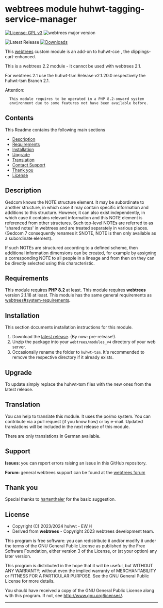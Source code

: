 
# webtrees module huhwt-tagging-service-manager

[![License: GPL v3](https://img.shields.io/badge/License-GPL%20v3-blue.svg)](http://www.gnu.org/licenses/gpl-3.0)
![webtrees major version](https://img.shields.io/badge/webtrees-v2.2-green)

![Latest Release](https://img.shields.io/github/v/release/huhwt/huhwt-tsm)
[![Downloads](https://img.shields.io/github/downloads/huhwt/huhwt-tsm/total)]()

This [webtrees](https://www.webtrees.net/) custom module is an add-on to huhwt-cce , the clippings-cart-enhanced. 

This is a webtrees 2.2 module - It cannot be used with webtrees 2.1.

For webtrees 2.1 use the huhwt-tsm Release v2.1.20.0 respectively the huhwt-tsm Branch 2.1.

Attention:
~~~
  This module requires to be operated in a PHP 8.2-onward system 
  environment due to some features not have been available before.
~~~

## Contents
This Readme contains the following main sections

* [Description](#description)
* [Requirements](#requirements)
* [Installation](#installation)
* [Upgrade](#upgrade)
* [Translation](#translation)
* [Contact Support](#support)
* [Thank you](#thanks)
* [License](#license)

<a name="description"></a>
## Description

Gedcom knows the NOTE structure element. It may be subordinate to another structure, in which case it may contain specific information and additions to this structure. However, it can also exist independently, in which case it contains relevant information and this NOTE element is referenced from other structures. Such top-level NOTEs are referred to as 'shared notes' in webtrees and are treated separately in various places. (Gedcom 7 consequently renames it SNOTE, NOTE is then only available as a subordinate element).

If such NOTEs are structured according to a defined scheme, then additional information dimensions can be created, for example by assigning a corresponding NOTE to all people in a lineage and from then on they can be directly selected using this characteristic.

<a name="requirements"></a>
## Requirements

This module requires **PHP 8.2** at least.
This module requires **webtrees** version 2.1.18 at least.
This module has the same general requirements as [webtrees#system-requirements](https://github.com/fisharebest/webtrees#system-requirements).

<a name="installation"></a>
## Installation

This section documents installation instructions for this module.

1. Download the [latest release](https://github.com/huhwt/huhwt-tsm/releases/latest). (By now: pre-release!).
3. Unzip the package into your `webtrees/modules_v4` directory of your web server.
4. Occasionally rename the folder to `huhwt-tsm`. It's recommended to remove the respective directory if it already exists.

<a name="upgrade"></a>
## Upgrade

To update simply replace the huhwt-tsm files with the new ones from the latest release.

<a name="translation"></a>
## Translation

You can help to translate this module.
It uses the po/mo system.
You can contribute via a pull request (if you know how) or by e-mail.
Updated translations will be included in the next release of this module.

There are only translations in German available.

<a name="support"></a>
## Support

<span style="font-weight: bold;">Issues: </span>you can report errors raising an issue
in this GitHub repository.

<span style="font-weight: bold;">Forum: </span>general webtrees support can be found 
at the [webtrees forum](http://www.webtrees.net/)

<a name="thanks"></a>
## Thank you

Special thanks to [hartenthaler](https://github.com/hartenthaler/) for the basic suggestion.

<a name="license"></a>
## License

* Copyright (C) 2023/2024 huhwt - EW.H
* Derived from **webtrees** - Copyright 2023 webtrees development team.

This program is free software: you can redistribute it and/or modify
it under the terms of the GNU General Public License as published by
the Free Software Foundation, either version 3 of the License, or
(at your option) any later version.

This program is distributed in the hope that it will be useful,
but WITHOUT ANY WARRANTY; without even the implied warranty of
MERCHANTABILITY or FITNESS FOR A PARTICULAR PURPOSE. See the
GNU General Public License for more details.

You should have received a copy of the GNU General Public License
along with this program. If not, see <http://www.gnu.org/licenses/>.

* * *
